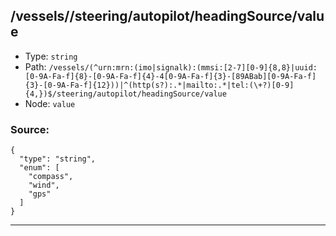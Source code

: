 ## /vessels/<RegExp>/steering/autopilot/headingSource/value

* Type: `string`
* Path: `/vessels/(^urn:mrn:(imo|signalk):(mmsi:[2-7][0-9]{8,8}|uuid:[0-9A-Fa-f]{8}-[0-9A-Fa-f]{4}-4[0-9A-Fa-f]{3}-[89ABab][0-9A-Fa-f]{3}-[0-9A-Fa-f]{12}))|^(http(s?):.*|mailto:.*|tel:(\+?)[0-9]{4,})$/steering/autopilot/headingSource/value`
* Node: `value`

### Source:
```
{
  "type": "string",
  "enum": [
    "compass",
    "wind",
    "gps"
  ]
}
```

---
